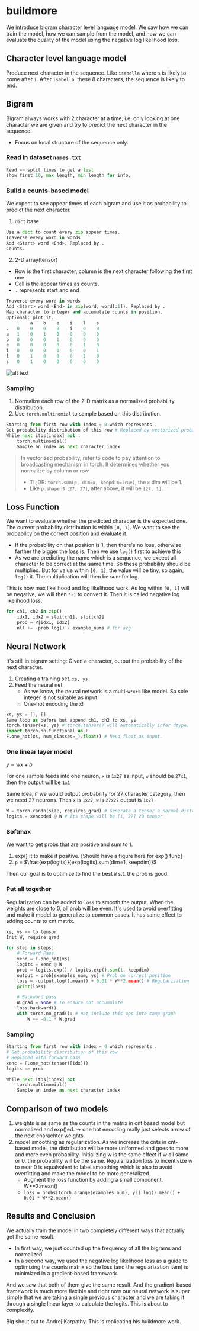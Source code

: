 # buildmore
We introduce bigram character level language model. We saw how we can train the model, how we can sample from the model, and how we can evaluate the quality of the model using the negative log likelihood loss.

## Character level language model
Produce next character in the sequence. Like `isabella` where `s` is likely to come after `i`. After `isabella`, these 8 characters, the sequence is likely to end.

## Bigram
Bigram always works with 2 character at a time, i.e. only looking at one character we are given and try to predict the next character in the sequence.
* Focus on local structure of the sequence only.
### Read in dataset `names.txt`
```Python
Read => split lines to get a list
show first 10, max length, min length for info.
```
### Build a counts-based model
We expect to see appear times of each bigram and use it as probability to predict the next character.
1. `dict` base
```Python
Use a dict to count every zip appear times.
Traverse every word in words
Add <Start> word <End>. Replaced by .
Counts.
```
2. 2-D array(tensor)
* Row is the first character, column is the next character following the first one.
* Cell is the appear times as counts.
* `.` represents start and end
```Python
Traverse every word in words
Add <Start> word <End> in zip(word, word[:1]). Replaced by .
Map character to integer and accumulate counts in position.
Optional: plot it.
    .    a    b    e    i    l    s
.   0    0    0    0    i    0    0
a   1    0    1    0    0    0    0
b   0    0    0    1    0    0    0
e   0    0    0    0    0    1    0
i   0    0    0    0    0    0    1
l   0    1    0    0    0    1    0
s   0    1    0    0    0    0    0
```
![alt text](counts-matrix.png)

### Sampling
1. Normalize each row of the 2-D matrix as a normalized probability distribution.
2. Use `torch.multinomial` to sample based on this distribution.
```Python
Starting from first row with index = 0 which represents .
Get probability distribution of this row # Replaced by vectorized probability.
While next itos[index] not .
    torch.multinomial()
    Sample an index as next character index
```
> In vectorized probability, refer to code to pay attention to broadcasting mechanism in torch. It determines whether you normalize by column or row.
> * TL;DR: `torch.sum(p, dim=x, keepdim=True)`, the `x` dim will be 1. 
> * Like `p.shape` is `[27, 27]`, after above, it will be `[27, 1]`. 

## Loss Function
We want to evaluate whether the predicted character is the expected one. The current probability distribution is within `[0, 1]`. We want to see the probability on the correct position and evaluate it. 
* If the probability on that position is 1, then there's no loss, otherwise farther the bigger the loss is. Then we use `log()` first to achieve this
* As we are predicting the name which is a sequence, we expect all character to be correct at the same time. So these probability should be multiplied. But for value within `[0, 1]`, the value will be tiny, so again, `log()` it. The multiplication will then be sum for log.

This is how max likelihood and log likelihood work. As log within `[0, 1]` will be negative, we will then `*-1` to convert it. Then it is called negative log likelihood loss.
```Python
for ch1, ch2 in zip()
    idx1, idx2 = stoi[ch1], stoi[ch2]
    prob = P[idx1, idx2]
    nll += -prob.log() / example_nums # for avg
```

## Neural Network
It's still in bigram setting: Given a character, output the probability of the next character.
1. Creating a training set. `xs, ys`
2. Feed the neural net
    * As we know, the neural network is a multi-`w*x+b` like model. So sole integer is not suitable as input.
    * One-hot encoding the x!
```Python
xs, ys = [], []
Same loop as before but append ch1, ch2 to xs, ys
torch.tensor(xs, ys) # torch.tensor() will automatically infer dtype.
import torch.nn.functional as F
F.one_hot(xs, num_classes=_).float() # Need float as input.
```
### One linear layer model
$y=wx+b$

For one sample feeds into one neuron, `x` is `1x27` as input, `w` should be `27x1`, then the output will be `1x1`

Same idea, if we would output probability for 27 character category, then we need 27 neurons. Then `x` is `1x27`, `w` is `27x27` output is `1x27`

```Python
W = torch.randn(size, requires_grad) # Generate a tensor a normal distribution. [Should have a figure here for normal distribution]
logits = xencoded @ W # Its shape will be [1, 27] 2D tensor
```
### Softmax
We want to get probs that are positive and sum to 1.
1. exp() it to make it positive. [Should have a figure here for exp() func]
2. `p` = $\frac{exp(logits)}{exp(logits).sum(dim=1, keepdim)}$

Then our goal is to optimize to find the best `W` s.t. the prob is good.

### Put all together
Regularization can be added to `loss` to smooth the output. When the weights are close to 0, all prob will be even. It's used to avoid overfitting and make it model to generalize to common cases. It has same effect to adding counts to cnt matrix.
```Python
xs, ys => to tensor
Init W, require grad

for step in steps:
    # Forward Pass
    xenc = F.one_hot(xs)
    logits = xenc @ W
    prob = logits.exp() / logits.exp().sum(1, keepdim)
    output = prob[examples_num, ys] # Prob on correct position
    loss = -output.log().mean() + 0.01 * W**2.mean() # Regularization
    print(loss)

    # Backward pass
    W.grad = None # To ensure not accumulate
    loss.backward()
    with torch.no_grad(): # not include this ops into comp graph
        W += -0.1 * W.grad
```
### Sampling
```Python
Starting from first row with index = 0 which represents .
# Get probability distribution of this row
# Replaced with forward pass
xenc = F.one_hot(tensor([idx]))
logits => prob

While next itos[index] not .
    torch.multinomial()
    Sample an index as next character index
```

## Comparison of two models
1. weights is as same as the counts in the matrix in cnt based model but normalized and exp()ed. -> one hot encoding really just selects a row of the next charachter weights.
2. model smoothing as regularization. As we increase the cnts in cnt-based model, the distribution will be more uniformed and goes to more and more even probability. Initializing w is the same effect if w all same or 0, the probability will be the same. Regularization loss to incentivize w to near 0 is equalvalent to label smoothing which is also to avoid overfitting and make the model to be more generalized.
    * Augment the loss function by adding a small component. 
W**2.mean()
    * `loss = probs[torch.arange(examples_num), ys].log().mean() + 0.01 * W**2.mean()`

## Results and Conclusion
We actually train the model in two completely different ways that actually get the same result.

* In first way, we just counted up the frequency of all the bigrams and normalized.
* In a second way, we used the negative log likelihood loss as a guide to optimizing the counts matrix so the loss (and the regularization item) is minimized in a gradient-based framework.

And we saw that both of them give the same result. And the gradient-based framework is much more flexible and right now our neural network is super simple that we are taking a single previous character and we are taking it through a single linear layer to calculate the logits. This is about to complexify.

Big shout out to Andrej Karpathy. This is replicating his buildmore work.

